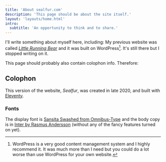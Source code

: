 ```yaml
---
title: 'About sealfur.com'
description: 'This page should be about the site itself.'
layout: 'layouts/home.html'
intro:
  subtitle: 'An opportunity to think and to share.'
---
```


<!-- Find information about designer, writer, broadcaster, podcaster and eternal dilettante, Joshua Kinal. -->

I'll write something about myself here, including: My previous website was called [_Little Running Bear_](https://littlerunningbear.com) and it was built on WordPress[^1]. It's still there but I stopped writing on it.

This page should probably also contain colophon info. Therefore:

## Colophon

This version of the website, _Sealfur_, was created in late 2020, and built with [Eleventy](https://www.11ty.dev/). 

### Fonts
The display font is [Sansita Swashed from Omnibus-Type](https://www.omnibus-type.com/fonts/sansita-swashed/) and the body copy is in [Inter by Rasmus Andersson](https://rsms.me/inter/) (without any of the fancy features turned on yet).


[^1]: WordPress is a very good content management system and I highly recommend it. It was much more than I need but you could do a lot worse than use WordPress for your own website.